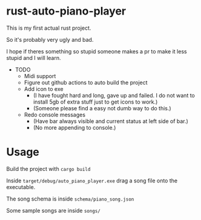 
# rust-auto-piano-player

This is my first actual rust project.

So it's probably very ugly and bad.

I hope if theres something so stupid someone makes a pr to make it less stupid and I will learn.



* TODO
    * Midi support
    * Figure out github actions to auto build the project
    * Add icon to exe
        * (I have fought hard and long, gave up and failed. I do not want to install 5gb of extra stuff just to get icons to work.)
        * (Someone please find a easy not dumb way to do this.)
    * Redo console messages
        * (Have bar always visible and current status at left side of bar.)
        * (No more appending to console.)



# Usage

Build the project with `cargo build`

Inside `target/debug/auto_piano_player.exe` drag a song file onto the executable.

The song schema is inside `schema/piano_song.json`

Some sample songs are inside `songs/`



